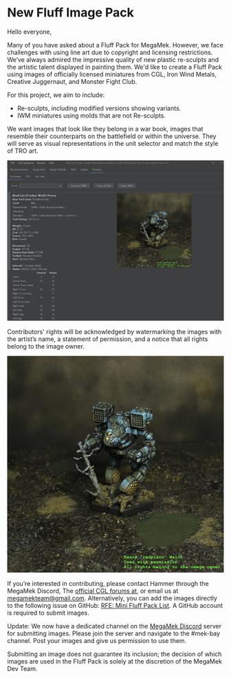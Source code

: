 # New Fluff Image Pack

Hello everyone,

Many of you have asked about a Fluff Pack for MegaMek. However, we face challenges with using line art due to copyright and licensing restrictions. We’ve always admired the impressive quality of new plastic re-sculpts and the artistic talent displayed in painting them. We'd like to create a Fluff Pack using images of officially licensed miniatures from CGL, Iron Wind Metals, Creative Juggernaut, and Monster Fight Club.

For this project, we aim to include:

- Re-sculpts, including modified versions showing variants.
- IWM miniatures using molds that are not Re-sculpts.

We want images that look like they belong in a war book, images that resemble their counterparts on the battlefield or within the universe. They will serve as visual representations in the unit selector and match the style of TRO art.

<div class='text-center m-3'>
  <img src='/assets/images/fluff-pack/sample-ui.png' class='img-fluid img-thumbnail' />
</div>

Contributors' rights will be acknowledged by watermarking the images with the artist’s name, a statement of permission, and a notice that all rights belong to the image owner.

<div class='text-center m-3'>
  <img src='/assets/images/fluff-pack/sample-fluff-image.png' class='img-fluid img-thumbnail' />
</div>

If you’re interested in contributing, please contact Hammer through the MegaMek Discord, The [official CGL forums at](https://bg.battletech.com/forums/), or email us at [megamekteam@gmail.com](mailto:megamekteam@gmail.com). Alternatively, you can add the images directly to the following issue on GitHub: [RFE: Mini Fluff Pack List](https://github.com/MegaMek/megamek/issues/5382). A GitHub account is required to submit images.

Update: We now have a dedicated channel on the [MegaMek Discord](https://discord.gg/megamek) server for submitting images. Please join the server and navigate to the #mek-bay channel. Post your images and give us permission to use them. 

Submitting an image does not guarantee its inclusion; the decision of which images are used in the Fluff Pack is solely at the discretion of the MegaMek Dev Team.
